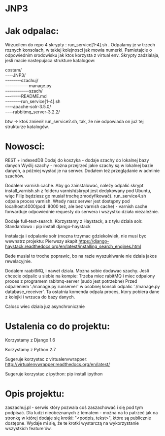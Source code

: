 JNP3
====

Jak odpalac:
============
Wrzucilem do repo 4 skrypty : run_service[1-4].sh .
Odpalamy je w trzech roznych konsolach, w takiej kolejnosci jak mowia numerki. Pamietajcie o odpowiednim srodowisku jak ktos korzysta z virtual env. Skrypty zadzialaja, jesli macie nastepujaca strukture katalogow:

costam/<br>
----JNP3/<br>
--------szachuj/ <br>
------------manage.py <br>
------------szach/ <br>
--------README.md <br>
--------run_service[1-4].sh <br>
----apache-solr-3.5.0/ <br>
----rabbitmq_server-3.2.2/ <br>

btw -> ktoś zmienił run_service2.sh, tak, że nie odpowiada on już tej strukturze katalogów.

Nowosci:
========

REST + indexedDB
Dodaj do koszyka - dodaje szachy do lokalnej bazy danych
Wyślij szachy - można przejrzeć jakie szachy są w lokalnej bazie danych, a później wysłać je na serwer.
Dodałem też przeglądanie w adminie szachów.

Dodałem varnish cache. Aby go zainstalować, należy odpalić skrypt install_varnish.sh z folderu varnish(skrypt jest dedykowany pod Ubuntu, więc Filip będziesz go musiał trochę zmodyfikować). run_service4.sh odpala proces varnish.
Wtedy nasz serwer jest dostępny pod localhost:4000(pod :8000 też, ale bez varnish cache) - varnish cache forwarduje odpowiednie requesty do serwera i wszystko działa niezależnie. 

Dodaje full-text-search. Korzystamy z Haystack, a z tylu dziala solr. Standardowo : pip install django-haystack


Instalacja i odpalanie solr (mozna trzymac gdziekolwiek, nie musi byc wewnatrz projektu:
Pierwszy akapit https://django-haystack.readthedocs.org/en/latest/installing_search_engines.html



Bede musial to troche poprawic, bo na razie wyszukiwanie nie dziala jakos rewelacyjnie.


Dodalem raabitMQ, i nawet dziala. Mozna sobie dodawac szachy.
Jesli chcecie odpalic u siebie na kompie:
Trzeba miec rabitMQ i miec odpalony proces z programem rabitmq-server (sudo jest potrzebne)
Przed odpaleniem './manage.py runserver' w osobnej konsoli odpalic './manage.py database_receiver'.
   Ta ostatnia komenda odpala proces, ktory pobiera dane z kolejki i wrzuca do bazy danych.

Calosc wiec dziala juz asynchronicznie

Ustalenia co do projektu:
=========================

Korzystamy z Django 1.6

Korzystamy z Python 2.7


Sugeruje korzystac z virtualenvwrapper: http://virtualenvwrapper.readthedocs.org/en/latest/

Sugeruje korzystac z ipython: pip install ipython

Opis projektu:
==============

zaszachuj.pl - serwis który pozwala coś zaszachować i się pod tym podpisać. Dla ludzi nieobeznanych z tematem - można na to patrzeć jak na stronkę w której dodaje się krotki: "<podpis, tekst>", które są publicznie dostępne. Wydaje mi się, że te krotki wystarczą na wykorzystanie wszystkich feature'ów.
